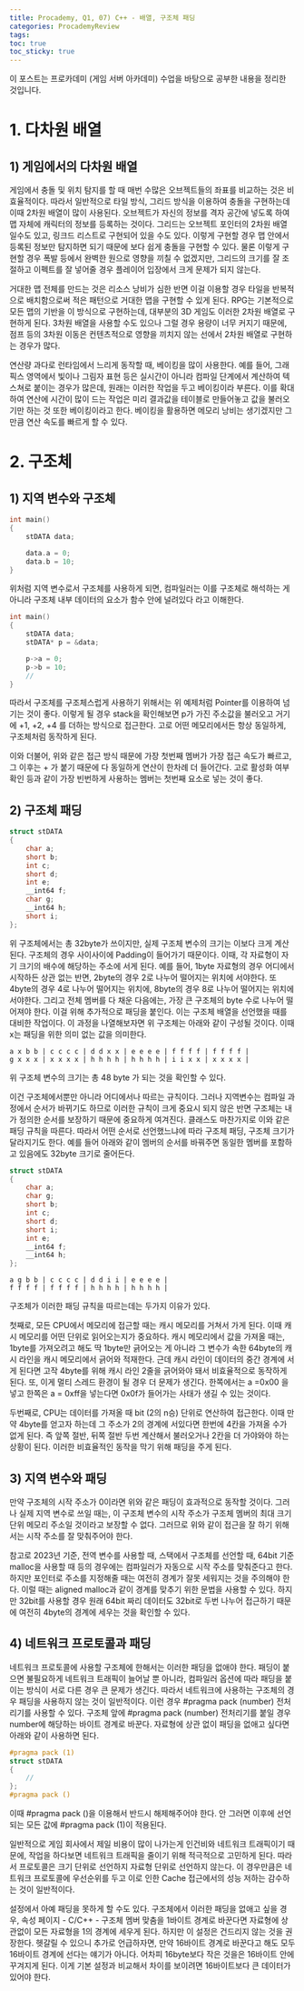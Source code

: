 ```yaml
---
title: Procademy, Q1, 07) C++ - 배열, 구조체 패딩
categories: ProcademyReview
tags: 
toc: true
toc_sticky: true
---
```


이 포스트는 프로카데미 (게임 서버 아카데미) 수업을 바탕으로 공부한 내용을 정리한 것입니다. 

# **1. 다차원 배열**

## **1) 게임에서의 다차원 배열**

게임에서 충돌 및 위치 탐지를 할 때 매번 수많은 오브젝트들의 좌표를 비교하는 것은 비효율적이다. 따라서 일반적으로 타일 방식, 그리드 방식을 이용하여 충돌을 구현하는데 이때 2차원 배열이 많이 사용된다. 오브젝트가 자신의 정보를 격자 공간에 넣도록 하여 맵 자체에 캐릭터의 정보를 등록하는 것이다. 그리드는 오브젝트 포인터의 2차원 배열 일수도 있고, 링크드 리스트로 구현되어 있을 수도 있다. 이렇게 구현할 경우 맵 안에서 등록된 정보만 탐지하면 되기 때문에 보다 쉽게 충돌을 구현할 수 있다. 물론 이렇게 구현할 경우 폭발 등에서 완벽한 원으로 영향을 끼칠 수 없겠지만, 그리드의 크기를 잘 조절하고 이펙트를 잘 넣어줄 경우 플레이어 입장에서 크게 문제가 되지 않는다. 

거대한 맵 전체를 만드는 것은 리소스 낭비가 심한 반면 이걸 이용할 경우 타일을 반복적으로 배치함으로써 적은 패턴으로 거대한 맵을 구현할 수 있게 된다. RPG는 기본적으로 모든 맵의 기반을 이 방식으로 구현하는데, 대부분의 3D 게임도 이러한 2차원 배열로 구현하게 된다. 3차원 배열을 사용할 수도 있으나 그럴 경우 용량이 너무 커지기 때문에, 점프 등의 3차원 이동은 컨텐츠적으로 영향을 끼치지 않는 선에서 2차원 배열로 구현하는 경우가 많다. 

연산량 과다로 런타임에서 느리게 동작할 때, 베이킹을 많이 사용한다. 예를 들어, 그래픽스 영역에서 빛이나 그림자 표현 등은 실시간이 아니라 컴파일 단계에서 계산하여 텍스쳐로 붙이는 경우가 많은데, 원래는 이러한 작업을 두고 베이킹이라 부른다. 이를 확대하여 연산에 시간이 많이 드는 작업은 미리 결과값을 테이블로 만들어놓고 값을 불러오기만 하는 것 또한 베이킹이라고 한다. 베이킹을 활용하면 메모리 낭비는 생기겠지만 그만큼 연산 속도를 빠르게 할 수 있다. 

# **2. 구조체**

## **1) 지역 변수와 구조체**

```c++
int main()
{
	stDATA data;

	data.a = 0;
	data.b = 10;
}
````

위처럼 지역 변수로서 구조체를 사용하게 되면, 컴파일러는 이를 구조체로 해석하는 게 아니라 구조체 내부 데이터의 요소가 함수 안에 널려있다 라고 이해한다. 

```c++
int main()
{
	stDATA data;
	stDATA* p = &data;

	p->a = 0;
	p->b = 10;
	//
}
```
따라서 구조체를 구조체스럽게 사용하기 위해서는 위 예제처럼 Pointer를 이용하여 넘기는 것이 좋다. 이렇게 될 경우 stack을 확인해보면 p가 가진 주소값을 불러오고 거기에 +1, +2, +4 를 더하는 방식으로 접근한다. 고로 어떤 메모리에서든 항상 동일하게, 구조체처럼 동작하게 된다. 

이와 더불어, 위와 같은 접근 방식 때문에 가장 첫번째 멤버가 가장 접근 속도가 빠르고, 그 이후는 + 가 붙기 때문에 다 동일하게 연산이 한차례 더 들어간다. 고로 활성화 여부 확인 등과 같이 가장 빈번하게 사용하는 멤버는 첫번째 요소로 넣는 것이 좋다.

## **2) 구조체 패딩**

```c++
struct stDATA
{
	char a;
	short b;
	int c;
	short d;
	int e;
	__int64 f;
	char g;
	__int64 h;
	short i;
};
```
위 구조체에서는 총 32byte가 쓰이지만, 실제 구조체 변수의 크기는 이보다 크게 계산된다. 구조체의 경우 사이사이에 Padding이 들어가기 때문이다. 이때, 각 자료형이 자기 크기의 배수에 해당하는 주소에 서게 된다. 예를 들어, 1byte 자료형의 경우 어디에서 시작하든 상관 없는 반면, 2byte의 경우 2로 나누어 떨어지는 위치에 서야한다. 또 4byte의 경우 4로 나누어 떨어지는 위치에, 8byte의 경우 8로 나누어 떨어지는 위치에 서야한다. 그리고 전체 멤버를 다 채운 다음에는, 가장 큰 구조체의 byte 수로 나누어 떨어져야 한다. 이걸 위해 추가적으로 패딩을 붙인다. 이는 구조체 배열을 선언했을 때를 대비한 작업이다. 이 과정을 나열해보자면 위 구조체는 아래와 같이 구성될 것이다. 이때 x는 패딩을 위한 의미 없는 값을 의미한다. 

```
a x b b | c c c c | d d x x | e e e e | f f f f | f f f f |
g x x x | x x x x | h h h h | h h h h | i i x x | x x x x |
```
위 구조체 변수의 크기는 총 48 byte 가 되는 것을 확인할 수 있다.

이건 구조체에서뿐만 아니라 어디에서나 따르는 규칙이다. 그러나  지역변수는 컴파일 과정에서 순서가 바뀌기도 하므로 이러한 규칙이 크게 중요시 되지 않은 반면 구조체는 내가 정의한 순서를 보장하기 때문에 중요하게 여겨진다. 클래스도 마찬가지로 이와 같은 패딩 규칙을 따른다. 따라서 어떤 순서로 선언했느냐에 따라 구조체 패딩, 구조체 크기가 달라지기도 한다. 예를 들어 아래와 같이 멤버의 순서를 바꿔주면 동일한 멤버를 포함하고 있음에도 32byte 크기로 줄어든다.

```c++
struct stDATA
{
	char a;
    char g;
	short b;
	int c;
	short d;
    short i;
	int e;
	__int64 f;	
	__int64 h;
};
```
```
a g b b | c c c c | d d i i | e e e e | 
f f f f | f f f f | h h h h | h h h h |
```

구조체가 이러한 패딩 규칙을 따르는데는 두가지 이유가 있다.

첫째로, 모든 CPU에서 메모리에 접근할 때는 캐시 메모리를 거쳐서 가게 된다. 이때 캐시 메모리를 어떤 단위로 읽어오는지가 중요하다. 캐시 메모리에서 값을 가져올 때는, 1byte를 가져오려고 해도 딱 1byte만 긁어오는 게 아니라 그 변수가 속한 64byte의 캐시 라인을 캐시 메모리에서 긁어와 적재한다. 근데 캐시 라인이 데이터의 중간 경계에 서게 된다면 고작 4byte를 위해 캐시 라인 2줄을 긁어와야 돼서 비효율적으로 동작하게 된다. 또, 이게 멀티 스레드 환경이 될 경우 더 문제가 생긴다. 한쪽에서는 a =0x00 을 넣고 한쪽은 a = 0xff을 넣는다면 0x0f가 들어가는 사태가 생길 수 있는 것이다. 

두번째로, CPU는 데이터를 가져올 때 bit (2의 n승) 단위로 연산하여 접근한다. 이때 만약 4byte를 얻고자 하는데 그 주소가 2의 경계에 서있다면 한번에 4칸을 가져올 수가 없게 된다. 즉 앞쪽 절반, 뒤쪽 절반 두번 계산해서 불러오거나 2칸을 더 가야와야 하는 상황이 된다. 이러한 비효율적인 동작을 막기 위해 패딩을 주게 된다. 

## **3) 지역 변수와 패딩**

만약 구조체의 시작 주소가 0이라면 위와 같은 패딩이 효과적으로 동작할 것이다. 그러나 실제 지역 변수로 쓰일 때는, 이 구조체 변수의 시작 주소가 구조체 멤버의 최대 크기 단위 메모리 주소일 것이라고 보장할 수 없다. 그러므로 위와 같이 접근을 잘 하기 위해서는 시작 주소를 잘 맞춰주어야 한다.

참고로 2023년 기준, 전역 변수를 사용할 때, 스택에서 구조체를 선언할 때, 64bit 기준 malloc을 사용할 때 등의 경우에는 컴파일러가 자동으로 시작 주소를 맞춰준다고 한다. 하지만 포인터로 주소를 지정해줄 때는 여전히 경계가 잘못 세워지는 것을 주의해야 한다. 이럴 때는 aligned malloc과 같이 경계를 맞추기 위한 문법을 사용할 수 있다. 하지만 32bit를 사용할 경우 원래 64bit 짜리 데이터도 32bit로 두번 나누어 접근하기 때문에 여전히 4byte의 경계에 세우는 것을 확인할 수 있다. 

## **4) 네트워크 프로토콜과 패딩**

네트워크 프로토콜에 사용할 구조체에 한해서는 이러한 패딩을 없애야 한다. 패딩이 붙으면 불필요하게 네트워크 트래픽이 늘어날 뿐 아니라, 컴파일러 옵션에 따라 패딩을 붙이는 방식이 서로 다른 경우 큰 문제가 생긴다. 따라서 네트워크에 사용하는 구조체의 경우 패딩을 사용하지 않는 것이 일반적이다. 이런 경우 #pragma pack  (number) 전처리기를 사용할 수 있다. 구조체 앞에  #pragma pack (number) 전처리기를 붙일 경우 number에 해당하는 바이트 경계로 바꾼다. 자료형에 상관 없이 패딩을 없애고 싶다면 아래와 같이 사용하면 된다.

```c++
#pragma pack (1)
struct stDATA 
{
	//
};
#pragma pack ()
``` 
이때 #pragma pack ()을 이용해서 반드시 해제해주어야 한다. 안 그러면 이후에 선언되는 모든 값에 #pragma pack (1)이 적용된다. 

일반적으로 게임 회사에서 제일 비용이 많이 나가는게 인건비와 네트워크 트래픽이기 때문에, 작업을 하다보면 네트워크 트래픽을 줄이기 위해 적극적으로 고민하게 된다. 따라서 프로토콜은 크기 단위로 선언하지 자료형 단위로 선언하지 않는다. 이 경우만큼은 네트워크 프로토콜에 우선순위를 두고 이로 인한 Cache 접근에서의 성능 저하는 감수하는 것이 일반적이다.

설정에서 아예 패딩을 못하게 할 수도 있다. 구조체에서 이러한 패딩을 없애고 싶을 경우, 속성 페이지 - C/C++ - 구조체 멤버 맞춤을 1바이트 경계로 바꾼다면 자료형에 상관없이 모든 자료형을 1의 경계에 세우게 된다. 하지만 이 설정은 건드리지 않는 것을 권장한다. 헷갈릴 수 있으니 추가로 언급하자면, 만약 16바이트 경계로 바꾼다고 해도 모두 16바이트 경계에 선다는 얘기가 아니다. 어차피 16byte보다 작은 것을은 16바이트 안에 꾸겨지게 된다. 이게 기본 설정과 비교해서 차이를 보이려면 16바이트보다 큰 데이터가 있어야 한다.
